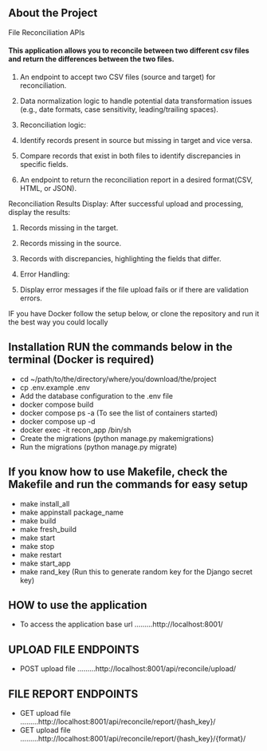 ## About the Project

File Reconciliation APIs

#### This application allows you to reconcile between two different csv files and return the differences between the two files. 

1. An endpoint to accept two CSV files (source and target) for reconciliation.

2. Data normalization logic to handle potential data transformation issues (e.g., date formats, case sensitivity, leading/trailing spaces).

4. Reconciliation logic:

4. Identify records present in source but missing in target and vice versa.

5. Compare records that exist in both files to identify discrepancies in specific
fields.

6. An endpoint to return the reconciliation report in a desired format(CSV, HTML, or JSON).

Reconciliation Results Display:
After successful upload and processing, display the results:
1. Records missing in the target.

2. Records missing in the source.

3. Records with discrepancies, highlighting the fields that differ.

4. Error Handling:

5. Display error messages if the file upload fails or if there are validation errors.

IF you have Docker follow the setup below, or clone the repository and run it the best way you could locally

## Installation RUN the commands below in the terminal (Docker is required)
- cd ~/path/to/the/directory/where/you/download/the/project
- cp .env.example .env
- Add the database configuration to the .env file
- docker compose build
- docker compose ps -a (To see the list of containers started) 
- docker compose up -d
- docker exec -it recon_app /bin/sh
- Create the migrations (python manage.py makemigrations)
- Run the migrations (python manage.py migrate)

## If you know how to use Makefile, check the Makefile and run the commands for easy setup
- make install_all
- make appinstall package_name
- make build
- make fresh_build
- make start
- make stop
- make restart
- make start_app
- make rand_key (Run this to generate random key for the Django secret key)

## HOW to use the application
- To access the application base url .........http://localhost:8001/

## UPLOAD FILE ENDPOINTS
- POST upload file .........http://localhost:8001/api/reconcile/upload/

## FILE REPORT ENDPOINTS
- GET upload file .........http://localhost:8001/api/reconcile/report/{hash_key}/
- GET upload file .........http://localhost:8001/api/reconcile/report/{hash_key}/{format}/